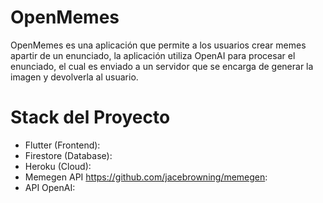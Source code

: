 # OpenMemes

OpenMemes es una aplicación que permite a los usuarios crear memes apartir de un enunciado, la aplicación utiliza OpenAI para procesar el enunciado, el cual es enviado a un servidor que se encarga de generar la imagen y devolverla al usuario.
# Stack del Proyecto
- Flutter (Frontend): 
- Firestore (Database):
- Heroku (Cloud):
- Memegen API https://github.com/jacebrowning/memegen:
- API OpenAI:
